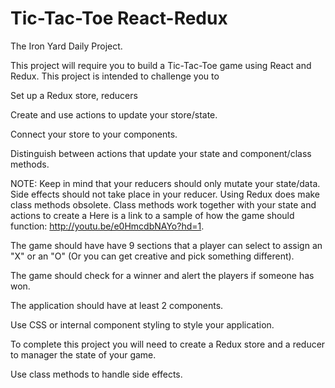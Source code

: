 <h1>Tic-Tac-Toe React-Redux</h1>

The Iron Yard Daily Project.

This project will require you to build a Tic-Tac-Toe game using React and Redux. This project is intended to challenge you to

Set up a Redux store, reducers

Create and use actions to update your store/state.

Connect your store to your components.

Distinguish between actions that update your state and component/class methods.

NOTE: Keep in mind that your reducers should only mutate your state/data. Side effects should not take place in your reducer. Using Redux does make class methods obsolete. Class methods work together with your state and actions to create a
Here is a link to a sample of how the game should function: http://youtu.be/e0HmcdbNAYo?hd=1.

The game should have have 9 sections that a player can select to assign an "X" or an "O" (Or you can get creative and pick something different).

The game should check for a winner and alert the players if someone has won.

The application should have at least 2 components.

Use CSS or internal component styling to style your application.

To complete this project you will need to create a Redux store and a reducer to manager the state of your game.

Use class methods to handle side effects.
